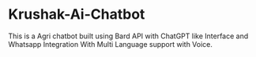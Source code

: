 # Krushak-Ai-Chatbot
This is a Agri chatbot built using Bard API with ChatGPT like Interface and Whatsapp Integration With Multi Language support with Voice.
